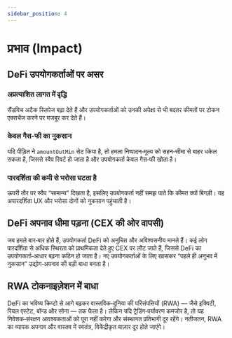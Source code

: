 ```yaml
---
sidebar_position: 4
---
```


# प्रभाव (Impact)

## DeFi उपयोगकर्ताओं पर असर

### अप्रत्याशित लागत में वृद्धि
सैंडविच अटैक स्लिपेज बढ़ा देते हैं और उपयोगकर्ताओं को उनकी अपेक्षा से भी बदतर कीमतों पर टोकन एक्सचेंज करने पर मजबूर कर देते हैं।

### केवल गैस‑फी का नुकसान
यदि पीड़ित ने `amountOutMin` सेट किया है, तो हमला निष्पादन‑मूल्य को सहन‑सीमा से बाहर धकेल सकता है, जिससे स्वैप रिवर्ट हो जाता है और उपयोगकर्ता केवल गैस‑फी खोता है।

### पारदर्शिता की कमी से भरोसा घटता है
ऊपरी तौर पर स्वैप “सामान्य” दिखता है, इसलिए उपयोगकर्ता नहीं समझ पाते कि कीमत क्यों बिगड़ी। यह अपारदर्शिता UX और भरोसा दोनों को नुकसान पहुंचाती है।

## DeFi अपनाव धीमा पड़ना (CEX की ओर वापसी)
जब हमले बार‑बार होते हैं, उपयोगकर्ता DeFi को अनुचित और अविश्वसनीय मानते हैं। कई लोग पारदर्शिता से अधिक स्थिरता को प्राथमिकता देते हुए CEX पर लौट जाते हैं, जिससे DeFi का उपयोगकर्ता‑आधार बढ़ना कठिन हो जाता है। नए उपयोगकर्ताओं के लिए खासकर “पहले ही अनुभव में नुकसान” उद्योग‑अपनाव की बड़ी बाधा बनता है।

## RWA टोकनाइज़ेशन में बाधा
DeFi का भविष्य क्रिप्टो से आगे बढ़कर वास्तविक‑दुनिया की परिसंपत्तियों (RWA) — जैसे इक्विटी, रियल एस्टेट, बॉन्ड और सोना — तक फैला है। लेकिन यदि ट्रेडिंग‑पर्यावरण कमजोर है, तो यह निवेशक‑संरक्षण आवश्यकताओं को पूरा नहीं करेगा और संस्थागत प्रतिभागी दूर रहेंगे। नतीजतन, RWA का व्यापक अपनाव और वास्तव में स्वतंत्र, विकेंद्रीकृत बाज़ार दूर होते जाएंगे।
